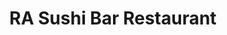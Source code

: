 ---
layout: place
title: RA Sushi Bar Restaurant
permalink: /arizona/phoenix/ra-sushi-bar-restaurant.html
stateAbbr: AZ
stateName: Arizona
cityName: Phoenix
seo:
  type: restaurant
  links: null
place_id: ChIJ-yhuDkcEK4cRHL3sL5pNhOE
photos:
  - name: >-
      places/ChIJ-yhuDkcEK4cRHL3sL5pNhOE/photos/AeeoHcIDjc3NP0SRDadrl0ec0OLwAOwvdhzt7CiUcRy7I8SeQkWgc1qpKj3Kvfw0tvcmqbUjoOzj8eITybBqEvi82tMrFWGN2BBoWfEXXhxhz4de6eUch6eTDXMiBjEu22W0YUHxFu5EjPs0Z6EW69TyIhhmw5ZSA1aIP8IRqCy0pZwArZIqYrF_u3eo-9OLN1866Q8O1GPsnQHxM0Yd_4l9I3EZZcVJn-txPUSA6G0kqPnkzlNSiGk4Kij8hhBj-6biuTiWiDI47IAVfArNAxDu9GHVwdcH9BDxAF4DMCZlkUjJO5kpDQ5sFg1MnhPDUxtRw6Aj6O0Hues7NoZnnychNzyb5JRySpl1PYNpmoQY1mYEAN8NNPmhPr05L7vUqHIz9VshHLdncqx1r9IA8mnU1tNHMnFwEP1bS0nS1SSWwPdWCg
    widthPx: 3696
    heightPx: 2783
    authorAttributions:
      - displayName: Conrad M
        uri: https://maps.google.com/maps/contrib/106771368853613295067
        photoUri: >-
          https://lh3.googleusercontent.com/a-/ALV-UjWkzEAm0nVkFVu4bB0TPxTLnfJbrUu5nZM3zhwCKzeaTtgskxIb=s100-p-k-no-mo
    flagContentUri: >-
      https://www.google.com/local/imagery/report/?cb_client=maps_api_places.places_api&image_key=!1e10!2sCIHM0ogKEICAgICR4-rpGA&hl=en-US
    googleMapsUri: >-
      https://www.google.com/maps/place//data=!3m4!1e2!3m2!1sCIHM0ogKEICAgICR4-rpGA!2e10!4m2!3m1!1s0x872b04470e6e28fb:0xe1844d9a2fecbd1c
  - name: >-
      places/ChIJ-yhuDkcEK4cRHL3sL5pNhOE/photos/AeeoHcIev9QZ7uJ4-NZw4lLGSZJsyrH-p6u5C5-3nvYPZq_0SVLvqiyCEXg70N04b2AjvsIVEkszV8N65nde6OEMgiOkmjHHg5QSnqmq-FVzNMGTqcq2w0igBNq5jmrfj6apGmA8IU03z8srL1zer1MoLC5bsd8yp_K2VzQQVoDjCREz1P9ulRvWEAHU0dLiRXoj12PYPZrSV6RfU3UGg6S82sfyznwX-_1dhYgyAs1SvAnWdL28FbfpnpZa4DGcbXaAflD-Ad-0CY9SUPS6wInRsWrwx-MyvZsJPgpsMUEOqubPzw
    widthPx: 2560
    heightPx: 1440
    authorAttributions:
      - displayName: RA Sushi Bar Restaurant
        uri: https://maps.google.com/maps/contrib/113000970381232199356
        photoUri: >-
          https://lh3.googleusercontent.com/a-/ALV-UjU_zWjPo0R22MwcK9GaTUSaP0o1H31rDTKQXOnatQGGaTi2c1HH=s100-p-k-no-mo
    flagContentUri: >-
      https://www.google.com/local/imagery/report/?cb_client=maps_api_places.places_api&image_key=!1e10!2sAF1QipPl1Mf96T7-nUbLFtxCR6nLF9Vnj_A_5viFBtL_&hl=en-US
    googleMapsUri: >-
      https://www.google.com/maps/place//data=!3m4!1e2!3m2!1sAF1QipPl1Mf96T7-nUbLFtxCR6nLF9Vnj_A_5viFBtL_!2e10!4m2!3m1!1s0x872b04470e6e28fb:0xe1844d9a2fecbd1c
  - name: >-
      places/ChIJ-yhuDkcEK4cRHL3sL5pNhOE/photos/AeeoHcK3bcSp4pKFLjefHGgPkfK9IPzzThDwwKKTos358lrjEGbeMVgw3uB_lO_q2RJ5yw4g0AZiKSupDlYaOZDHT6G7jj5VfSH1T90SoU_4tSdauJVKl1o3GUn5N3koHXzVjtMh8AGTqk8KPibrw_8w2xTW_qAExHIfkU0PfXaKhgfVf1DU_V68X9_KT_a3LXC4HX0ohKkSaCII3dARrQ8ETJCz67KETY7OGgQ4hwUJIoQhA_LXL-1jf6w5wM3zbbOmk7smw-Kn7f4-oYFokXWvmKYQNct08fWuyaPqzuvf83KgI-OTqF_vCJRMg6Kl-nh6MQtYUdM7-YKhhzoHeeluL81wZj-PDu_SSIbBCGlkp2RMqrUDHRbcnoC6o8K1FLos-Gq4aGEDNzAQkv_lM5wkbY22gzhLfE36VimuNuDomZA
    widthPx: 3600
    heightPx: 4800
    authorAttributions:
      - displayName: Emily Kostrba
        uri: https://maps.google.com/maps/contrib/111565728006594443858
        photoUri: >-
          https://lh3.googleusercontent.com/a-/ALV-UjW9VupS0iEI8c9olOkHJlMzomxIooyZq-dXryiL3uBgcvvFFR13=s100-p-k-no-mo
    flagContentUri: >-
      https://www.google.com/local/imagery/report/?cb_client=maps_api_places.places_api&image_key=!1e10!2sCIHM0ogKEICAgMDgitf3Ag&hl=en-US
    googleMapsUri: >-
      https://www.google.com/maps/place//data=!3m4!1e2!3m2!1sCIHM0ogKEICAgMDgitf3Ag!2e10!4m2!3m1!1s0x872b04470e6e28fb:0xe1844d9a2fecbd1c
  - name: >-
      places/ChIJ-yhuDkcEK4cRHL3sL5pNhOE/photos/AeeoHcLpKd_EoE_tAw4N-DZCACmdTqvYP7iVbzAje_P_cBQO2V13Hi9JMDrE8I12I0TuvYaED8RYfvylHxl13jTA1TWHUcOsU3J5h0dUwAUHZpU1Sm0dBxC-VO_hSPxP6QcH2kHXmHdtrb1DiFYJ0SeeVX7-SPwszg9oaLk7fZ2n9XbTnWbt2cRU93I-YpixypIuamFA0aJEQYsj-Jvi06bGzMbUP09bOrielt3o4DYR4fibLAiQKvb9i21wSVerSfQcTonTM3kbbfTSW0E7TFFYLsMGDm8bRat2dfuhM_UdoBPhXGhaiSP1IaPXdDEQzImg49GN7sgW8mPYLG2kdIyvPRDHIUhqTECmAZHsMCH8xEgzSKMHpy75T7Jb-HhQChbDpEfDkJg-A561f3v6wqPf92VfHplmZGbt27nzosMxZo5cFQ
    widthPx: 3547
    heightPx: 1995
    authorAttributions:
      - displayName: Jeff Wilkinson
        uri: https://maps.google.com/maps/contrib/113383190782790592113
        photoUri: >-
          https://lh3.googleusercontent.com/a-/ALV-UjURxRkHdz5V1a4TPmtCimEcXdaRsKBjfUlh0qU01yeS-d5zzOrQvA=s100-p-k-no-mo
    flagContentUri: >-
      https://www.google.com/local/imagery/report/?cb_client=maps_api_places.places_api&image_key=!1e10!2sCIHM0ogKEICAgICqpsmfaw&hl=en-US
    googleMapsUri: >-
      https://www.google.com/maps/place//data=!3m4!1e2!3m2!1sCIHM0ogKEICAgICqpsmfaw!2e10!4m2!3m1!1s0x872b04470e6e28fb:0xe1844d9a2fecbd1c
  - name: >-
      places/ChIJ-yhuDkcEK4cRHL3sL5pNhOE/photos/AeeoHcLwQvKE9B0rW9wHROIbvSZVlZSWX2MTxIkfcX5yar6tUMEL4UkFFToLAJz7_QKK9z-w15ySXZGU_h3Rc8FUtY6cWs1C1CtGgtaCZSv7GlJr47AxcbZH2Z-G5pFBX1nd4n4i1TxHUw57W1r5yCRcYTnDU0zkrgHCxLbwHPjibD3pDpX0hGjxHD6_bijk6DVq7G3keuKLWnatJSLWqgef59aDfLPnS129Rjx2POiOsBVlsNlvMxgK545OF8D9o-EHiZOWnNemJnDYnMqhViFBwrmikvC0uz4c2uZWLMNZnmOqUz5hwMGtDcYxQ9OEMYxnvIDuWFGQSTOSQDzJAjXRzPVHVvZDVaVVEy-NTBkN9GLOhaJjyVJK6A4ml3nk5g2F_16kqStORf4IR8AgHvBNLqmBSI-PgWwZQdi3umLJhiLi6sbq
    widthPx: 3024
    heightPx: 4032
    authorAttributions:
      - displayName: Cindy Miller
        uri: https://maps.google.com/maps/contrib/111083868685951865645
        photoUri: >-
          https://lh3.googleusercontent.com/a-/ALV-UjWNYpepe0heRehL7eaNij5nmCyC5q6fS6csZt-mA3HigH-8CMASbg=s100-p-k-no-mo
    flagContentUri: >-
      https://www.google.com/local/imagery/report/?cb_client=maps_api_places.places_api&image_key=!1e10!2sCIHM0ogKEICAgIDf-oHfiAE&hl=en-US
    googleMapsUri: >-
      https://www.google.com/maps/place//data=!3m4!1e2!3m2!1sCIHM0ogKEICAgIDf-oHfiAE!2e10!4m2!3m1!1s0x872b04470e6e28fb:0xe1844d9a2fecbd1c
  - name: >-
      places/ChIJ-yhuDkcEK4cRHL3sL5pNhOE/photos/AeeoHcJZ5FGS09cz1pcQeYCT6PlPNJAQCFWy3rdgBcpJdYtEjH4riIOK6t-dlwOKi6fqgEJaWljXLy_9M_Az_zrK4eFbYOko5l7gg6RWxGFysAFyzfqNO8CW7fBg1laK61fc6Rd4fk_71FG8BH2jqcjk3dZRldWy8gxIGd6mLVttpurKQc7aK5OcV9tXH-8xVpm3FFm1LNuF0A7N1mryTB_WZ6dfxbPHS8_cLYoM2UllhbvvEDZq8SI6ZWHedGAtYJyxwzGn7Dtmp6gGUB_hyEghrhcWsIB_BiZAyKX-xK9UOcwNjJYI1aDr6NgfEhgu5dYd45lQ0W8iOgPyrc60s4iF7kBfDZ5N5NRbjONBKa1UdAb9rgm048EG28aTdsJwUd2HRLzQewvHtnr5tdBbpC2DqGPhM2ShwvE_Y1jzCjxGxFcOe0tv
    widthPx: 3024
    heightPx: 4032
    authorAttributions:
      - displayName: Roman Stolbov
        uri: https://maps.google.com/maps/contrib/103460241972166562240
        photoUri: >-
          https://lh3.googleusercontent.com/a/ACg8ocLU7g0bleqf994fVPMk-7igV7qoVzcDyYxMD9LWdLedM4GKqK9i=s100-p-k-no-mo
    flagContentUri: >-
      https://www.google.com/local/imagery/report/?cb_client=maps_api_places.places_api&image_key=!1e10!2sCIHM0ogKEICAgID4jPzu1gE&hl=en-US
    googleMapsUri: >-
      https://www.google.com/maps/place//data=!3m4!1e2!3m2!1sCIHM0ogKEICAgID4jPzu1gE!2e10!4m2!3m1!1s0x872b04470e6e28fb:0xe1844d9a2fecbd1c
  - name: >-
      places/ChIJ-yhuDkcEK4cRHL3sL5pNhOE/photos/AeeoHcL3QPkQI5S_5LRWX-6W-ZGSPxOeGXel7uAJKV7HcAv0mj-NB_qd-zWGFxDxR3_dDVF9O599yhwAiXPhp4r1G1Ey3TAdacH69oEsiWI31muCQFc7PKsNrkOXQDd8Uw_KBPzQ2PJoWIUJ12n0jelx3t7YYPBk_o47Im5rDpPbicNI2b8voR94hlPKH5lHC9oz0Y5lGtTNzbEKXmv6G_NUErTxIyYKdm8bo0gOqBJ4QWjZI8My9gbjz1zIpPKiExHbAtyB6sLgqXmuD1WaaekmUDj6vC_oysFWJVAJuWnUJ9PpjEUIB_LjfMpZI7pRM8ebXcX4xayQPTZS8r-TQ1VgsPyGgz9ZRnb1Uq-Kgr5-56Qy7_SRTnD2SdNggjhzX3sm8uYZhNeSXjI_ioogUIU0igjcDNnXXIJ_7owHgNIlQQfs5w
    widthPx: 4000
    heightPx: 3000
    authorAttributions:
      - displayName: Donna Dotzler
        uri: https://maps.google.com/maps/contrib/103023690337392831857
        photoUri: >-
          https://lh3.googleusercontent.com/a-/ALV-UjXC1wTSLuCABey0dMhnN49VorWFkAZ-aAAvpO_DHPm1aehGUV0lAg=s100-p-k-no-mo
    flagContentUri: >-
      https://www.google.com/local/imagery/report/?cb_client=maps_api_places.places_api&image_key=!1e10!2sCIHM0ogKEICAgICZjpriVA&hl=en-US
    googleMapsUri: >-
      https://www.google.com/maps/place//data=!3m4!1e2!3m2!1sCIHM0ogKEICAgICZjpriVA!2e10!4m2!3m1!1s0x872b04470e6e28fb:0xe1844d9a2fecbd1c
  - name: >-
      places/ChIJ-yhuDkcEK4cRHL3sL5pNhOE/photos/AeeoHcJQYdzze6LKtz9eO6Gw5PbmeWtBCvKC_6ntxYaTcKNB2utNKk7Nw6Vgkw2wD-xYj7ExnUhss2a2TrwKmDJ34ITXGow1aK3sr8pNoo7pgbSdlgxjHlj8JTwfSa5DlZdzkxOSQryJnj5yaEK99aQhM2XQ-bYRarDeyGmrq0Q-DJmEYUdXfSGYDphY9UK9TDoL2Nz-6KXvvHe1a5cKSj5tK-FLdbTYByfzPxUxqMqhEgjIhww-9ES83o0585arf1j8azjZ-nfC0O1UzoXQyu-6yOR9aEp8nbXRTficwS3E5FTbIsi44T9uAPhAQs9q7QPryXTN-UhA-39bP44uYeczIEb6IYk_E56I27_6sYmKYeAE3gvyRjBX_mFpf7YyfA1nllYUKdNYwvVzWSUW9A_bQPIIhOIQls3cNPU94utYVQsZrRk
    widthPx: 1100
    heightPx: 2122
    authorAttributions:
      - displayName: Russell H
        uri: https://maps.google.com/maps/contrib/112476486228242522505
        photoUri: >-
          https://lh3.googleusercontent.com/a-/ALV-UjWwk6BER6D-adaCLH9E_72L-ggH19-BRsqkYziKDNyQTZ-f6QV9=s100-p-k-no-mo
    flagContentUri: >-
      https://www.google.com/local/imagery/report/?cb_client=maps_api_places.places_api&image_key=!1e10!2sCIHM0ogKEICAgIDMi5PC-AE&hl=en-US
    googleMapsUri: >-
      https://www.google.com/maps/place//data=!3m4!1e2!3m2!1sCIHM0ogKEICAgIDMi5PC-AE!2e10!4m2!3m1!1s0x872b04470e6e28fb:0xe1844d9a2fecbd1c
  - name: >-
      places/ChIJ-yhuDkcEK4cRHL3sL5pNhOE/photos/AeeoHcK-oOMUlrzs3PM7YtxeOc48RIXXwSSoCzP8mOSVGJA2tpf3W0WoO7fzk-yGg3q4Wa3BXo8TGz7BKRSHn_9nEN0xRcoSbagdO6qIQ33rjXWyfaPJI64Js2vmcsg6m7PA2EjyBAPEpfgLvD3j-6zdEFhIHHiu793sM9lzok16_CqwO5MvfAFb-Tx8EK3goNfBiDqI4pZwJZF84JM4fuxNVlh12W0s5m6bHKkDP1jPGK2e6ikfCJ1Vswgt7j0n5ZUFDsRfP9FVsyNI46wRPBwGsCrJZ9tHzFjoE37XUhe64_c14Kw1uCtwS7wlgxD3hWazqZX1-28LWoBpa5VH9aEZUOXVgeplBqeAwzirNnO8MpB9ZKLILVe2LkYRzJwGKvMRyZjwpEtCH6IN1425IluWf2vnoiLTyeD1Y4yLgVwwxbXO7pQ
    widthPx: 4032
    heightPx: 3024
    authorAttributions:
      - displayName: Ryan Warling
        uri: https://maps.google.com/maps/contrib/117614590586039609934
        photoUri: >-
          https://lh3.googleusercontent.com/a-/ALV-UjXOu2-dfX7KrkuxMD_eNqlX8lYrnc6gr63mb21DYSUmyPND2bw=s100-p-k-no-mo
    flagContentUri: >-
      https://www.google.com/local/imagery/report/?cb_client=maps_api_places.places_api&image_key=!1e10!2sCIHM0ogKEICAgIC3sLiI3wE&hl=en-US
    googleMapsUri: >-
      https://www.google.com/maps/place//data=!3m4!1e2!3m2!1sCIHM0ogKEICAgIC3sLiI3wE!2e10!4m2!3m1!1s0x872b04470e6e28fb:0xe1844d9a2fecbd1c
  - name: >-
      places/ChIJ-yhuDkcEK4cRHL3sL5pNhOE/photos/AeeoHcIdmlR6jLos5uwKk0I_N3OsNYqauyIk3mBQRT8TgtsxDotmgj6qA7_NC4SX6gLIrnPP0kYpipP3TmUPtbVdxjYWKFmFoDS0t29RyS8QvYldUDv-BmZ4nao3qxp0UqO3PTyk6eoTc8-270Iw40DQPJ0ZLxjobdQmRHCaim4PLwmr38eQOJyy-tydRPwPO2z157U4BCUGFnGyj4gRHPXmCyHs6Slg360oFrTxB5z9LdYSj0t8xp0wcOJjvNhtFHBA9Vx0SUU2SpX3p8sOrGJojS7i1TwQpRc1gIvjHjZUFkz-EF5WHQf7Jmn2OPfp9cpVhytC9xMUjxtk8Hptf3FHItpbpgZU-qnY01WTex1oLXpyqObofFvwksx5vb2JpDf4FPMp8k8Sp_qlHziMBR_pL7la9qb6K3D-MPlTdfE-a03RtWfV
    widthPx: 4032
    heightPx: 2268
    authorAttributions:
      - displayName: Erika
        uri: https://maps.google.com/maps/contrib/102655792762091479893
        photoUri: >-
          https://lh3.googleusercontent.com/a-/ALV-UjUfVnsrBLmzPQ908ByMD-7fdho7-_9ZDhlKTb7T8sti9wqGPAPAeA=s100-p-k-no-mo
    flagContentUri: >-
      https://www.google.com/local/imagery/report/?cb_client=maps_api_places.places_api&image_key=!1e10!2sCIHM0ogKEICAgIDJhrm1ngE&hl=en-US
    googleMapsUri: >-
      https://www.google.com/maps/place//data=!3m4!1e2!3m2!1sCIHM0ogKEICAgIDJhrm1ngE!2e10!4m2!3m1!1s0x872b04470e6e28fb:0xe1844d9a2fecbd1c
address: 4921 E Ray Rd Suite B1, Phoenix, AZ 85044, USA
street: 4921 E Ray Rd Suite B1
city: Phoenix
state: AZ
zip: '85044'
country: USA
neighborhood: Ahwatukee Foothills Village
latitude: '33.317266'
longitude: '-111.977063'
accessibility_options:
  wheelchairAccessibleParking: true
  wheelchairAccessibleEntrance: true
  wheelchairAccessibleRestroom: true
  wheelchairAccessibleSeating: true
business_status: OPERATIONAL
name: RA Sushi Bar Restaurant
google_maps_links:
  directionsUri: >-
    https://www.google.com/maps/dir//''/data=!4m7!4m6!1m1!4e2!1m2!1m1!1s0x872b04470e6e28fb:0xe1844d9a2fecbd1c!3e0
  placeUri: https://maps.google.com/?cid=16250198680083938588
  writeAReviewUri: >-
    https://www.google.com/maps/place//data=!4m3!3m2!1s0x872b04470e6e28fb:0xe1844d9a2fecbd1c!12e1
  reviewsUri: >-
    https://www.google.com/maps/place//data=!4m4!3m3!1s0x872b04470e6e28fb:0xe1844d9a2fecbd1c!9m1!1b1
  photosUri: >-
    https://www.google.com/maps/place//data=!4m3!3m2!1s0x872b04470e6e28fb:0xe1844d9a2fecbd1c!10e5
primary_type: Sushi Restaurant
opening_hours:
  regular: null
  current: null
secondary_opening_hours:
  regular:
    weekdayDescriptions: null
    type: null
  current:
    weekdayDescriptions: null
    type: null
phone: null
price_level: null
price_range: null
rating: null
rating_count: 0
website: null
description: >-
  Discover RA Sushi in Phoenix$$$RA Sushi Bar Restaurant in Phoenix, AZ, is a
  vibrant Japanese eatery known for its creative twists on classic sushi and
  other flavorful dishes. This spot offers a trendy atmosphere where diners can
  savor inventive rolls and fresh Japanese-inspired meals, making it ideal for
  casual outings or group gatherings. With accessibility features like
  wheelchair-friendly parking and entrances, it's designed to welcome everyone
  seeking quality sushi experiences nearby. The menu highlights a variety of
  options that blend traditional elements with modern flair, appealing to those
  exploring top sushi spots in the area.
generative_summary: >-
  Discover RA Sushi in Phoenix$$$RA Sushi Bar Restaurant in Phoenix, AZ, is a
  vibrant Japanese eatery known for its creative twists on classic sushi and
  other flavorful dishes. This spot offers a trendy atmosphere where diners can
  savor inventive rolls and fresh Japanese-inspired meals, making it ideal for
  casual outings or group gatherings. With accessibility features like
  wheelchair-friendly parking and entrances, it's designed to welcome everyone
  seeking quality sushi experiences nearby. The menu highlights a variety of
  options that blend traditional elements with modern flair, appealing to those
  exploring top sushi spots in the area.
generative_disclosure: Summarized by AI using the Grok-3-Mini model.
reviews: null
review_summary: >-
  What Guests Are Saying$$$Folks at this sushi spot often highlight the wide
  range of tasty rolls, appetizers like shishito peppers, and refreshing drinks
  that keep things exciting. Many appreciate the value from happy hour specials,
  which make it a fun and affordable choice for casual meals. The service stands
  out as friendly and attentive, creating a clean and inviting vibe that
  enhances the overall visit. While some mention occasional waits during busy
  times, the positive energy and welcoming environment still make it a reliable
  go-to for sushi lovers. Overall, it's a solid pick for anyone hunting for
  enjoyable Japanese dining options close by.
review_disclosure: Summarized by AI using the Grok-3-Mini model.
parking_options: null
payment_options: null
allow_dogs: null
curbside_pickup: null
delivery: null
dine_in: null
good_for_children: null
good_for_groups: null
good_for_sports: null
live_music: null
menu_for_children: null
outdoor_seating: null
reservable: null
restroom: null
serves_beer: null
serves_breakfast: null
serves_brunch: null
serves_cocktails: null
serves_coffee: null
serves_dinner: null
serves_dessert: null
serves_lunch: null
serves_vegetarian_food: null
serves_wine: null
takeout: null
update_category: pro
places_description: null

---